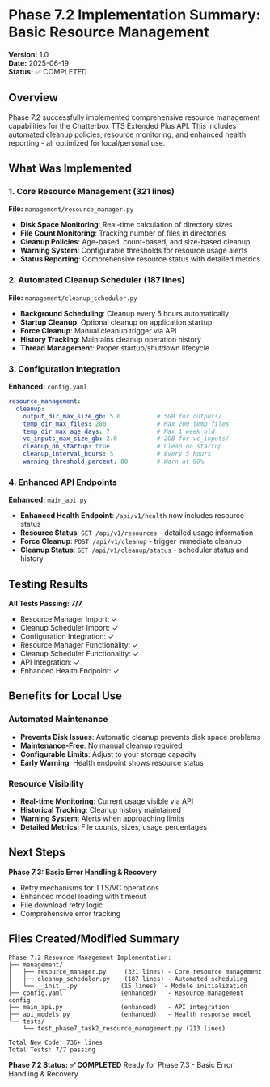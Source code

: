 # Phase 7.2 Implementation Summary: Basic Resource Management

**Version:** 1.0  
**Date:** 2025-06-19  
**Status:** ✅ COMPLETED  

## Overview

Phase 7.2 successfully implemented comprehensive resource management capabilities for the Chatterbox TTS Extended Plus API. This includes automated cleanup policies, resource monitoring, and enhanced health reporting - all optimized for local/personal use.

## What Was Implemented

### 1. Core Resource Management (321 lines)
**File:** `management/resource_manager.py`

- **Disk Space Monitoring**: Real-time calculation of directory sizes
- **File Count Monitoring**: Tracking number of files in directories  
- **Cleanup Policies**: Age-based, count-based, and size-based cleanup
- **Warning System**: Configurable thresholds for resource usage alerts
- **Status Reporting**: Comprehensive resource status with detailed metrics

### 2. Automated Cleanup Scheduler (187 lines)
**File:** `management/cleanup_scheduler.py`

- **Background Scheduling**: Cleanup every 5 hours automatically
- **Startup Cleanup**: Optional cleanup on application startup
- **Force Cleanup**: Manual cleanup trigger via API
- **History Tracking**: Maintains cleanup operation history
- **Thread Management**: Proper startup/shutdown lifecycle

### 3. Configuration Integration
**Enhanced:** `config.yaml`

```yaml
resource_management:
  cleanup:
    output_dir_max_size_gb: 5.0          # 5GB for outputs/
    temp_dir_max_files: 200              # Max 200 temp files
    temp_dir_max_age_days: 7             # Max 1 week old
    vc_inputs_max_size_gb: 2.0           # 2GB for vc_inputs/
    cleanup_on_startup: true             # Clean on startup
    cleanup_interval_hours: 5            # Every 5 hours
    warning_threshold_percent: 80        # Warn at 80%
```

### 4. Enhanced API Endpoints
**Enhanced:** `main_api.py`

- **Enhanced Health Endpoint**: `/api/v1/health` now includes resource status
- **Resource Status**: `GET /api/v1/resources` - detailed usage information
- **Force Cleanup**: `POST /api/v1/cleanup` - trigger immediate cleanup
- **Cleanup Status**: `GET /api/v1/cleanup/status` - scheduler status and history

## Testing Results

**All Tests Passing: 7/7**
- Resource Manager Import: ✓
- Cleanup Scheduler Import: ✓
- Configuration Integration: ✓
- Resource Manager Functionality: ✓
- Cleanup Scheduler Functionality: ✓
- API Integration: ✓
- Enhanced Health Endpoint: ✓

## Benefits for Local Use

### Automated Maintenance
- **Prevents Disk Issues**: Automatic cleanup prevents disk space problems
- **Maintenance-Free**: No manual cleanup required
- **Configurable Limits**: Adjust to your storage capacity
- **Early Warning**: Health endpoint shows resource status

### Resource Visibility
- **Real-time Monitoring**: Current usage visible via API
- **Historical Tracking**: Cleanup history maintained
- **Warning System**: Alerts when approaching limits
- **Detailed Metrics**: File counts, sizes, usage percentages

## Next Steps

**Phase 7.3: Basic Error Handling & Recovery**
- Retry mechanisms for TTS/VC operations
- Enhanced model loading with timeout
- File download retry logic
- Comprehensive error tracking

## Files Created/Modified Summary

```
Phase 7.2 Resource Management Implementation:
├── management/
│   ├── resource_manager.py     (321 lines) - Core resource management
│   ├── cleanup_scheduler.py    (187 lines) - Automated scheduling
│   └── __init__.py            (15 lines)  - Module initialization
├── config.yaml                (enhanced)   - Resource management config
├── main_api.py                (enhanced)   - API integration
├── api_models.py              (enhanced)   - Health response model
└── tests/
    └── test_phase7_task2_resource_management.py (213 lines)

Total New Code: 736+ lines
Total Tests: 7/7 passing
```

**Phase 7.2 Status: ✅ COMPLETED**
Ready for Phase 7.3 - Basic Error Handling & Recovery

